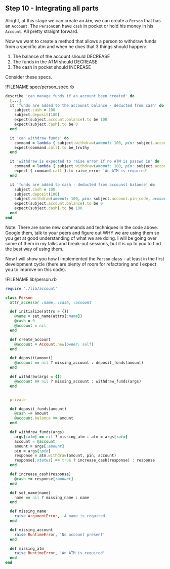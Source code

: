 ## Step 10 - Integrating all parts

Alright, at this stage we can create an `Atm`, we can create a `Person` that has an `Account`. The `Person`can have `cash` in pocket or hold his money in his `Account`. All pretty straight forward.

Now we want to create a method that allows a person to withdraw funds from a specific atm and when he does that 3 things should happen:

1. The balance of the account should DECREASE
2. The funds in the ATM should DECREASE
3. The cash in pocket should INCREASE

Consider these specs.

!FILENAME spec/person_spec.rb
```ruby
describe 'can manage funds if an account been created' do
  [...]
  it 'funds are added to the accounst balance - deducted from cash' do
    subject.cash = 100
    subject.deposit(100)
    expect(subject.account.balance).to be 100
    expect(subject.cash).to be 0
  end

  it 'can withdraw funds' do
    command = lambda { subject.withdraw(amount: 100, pin: subject.account.pin_code, account: subject.account, atm: atm) }
    expect(command.call).to be_truthy
  end

  it 'withdraw is expected to raise error if no ATM is passwd in' do
    command = lambda { subject.withdraw(amount: 100, pin: subject.account.pin_code, account: subject.account) }
    expect { command.call }.to raise_error 'An ATM is required'
  end

  it 'funds are added to cash - deducted from accounst balance' do
    subject.cash = 100
    subject.deposit(100)
    subject.withdraw(amount: 100, pin: subject.account.pin_code, account: subject.account, atm: atm)
    expect(subject.account.balance).to be 0
    expect(subject.cash).to be 100
  end
end

``` 

Note: There are some new commands and techniques in the code above. Google them, talk to your peers and figure out WHY we are using them so you get at good understanding of what we are doing. I will be going over some of them in my talks and break-out sessions, but it is up to you to find the best way of using them.

Now I will show you how I implemented the `Person` class - at least in the first development cycle (there are plenty of room for refactoring and I expect you to improve on this code). 

!FILENAME lib/person.rb
```ruby
require './lib/account'

class Person
  attr_accessor :name, :cash, :account

  def initialize(attrs = {})
    @name = set_name(attrs[:name])
    @cash = 0
    @account = nil
  end

  def create_account
    @account = Account.new(owner: self)
  end

  def deposit(amount)
    @account == nil ? missing_account : deposit_funds(amount)
  end

  def withdraw(args = {})
    @account == nil ? missing_account : withdraw_funds(args)
  end


  private

  def deposit_funds(amount)
    @cash -= amount
    @account.balance += amount
  end

  def withdraw_funds(args)
    args[:atm] == nil ? missing_atm : atm = args[:atm]
    account = @account
    amount = args[:amount]
    pin = args[:pin]
    response = atm.withdraw(amount, pin, account)
    response[:status] == true ? increase_cash(response) : response
  end

  def increase_cash(response)
    @cash += response[:amount]
  end

  def set_name(name)
    name == nil ? missing_name : name
  end

  def missing_name
    raise ArgumentError, 'A name is required'
  end

  def missing_account
    raise RuntimeError, 'No account present'
  end

  def missing_atm
    raise RuntimeError, 'An ATM is required'
  end
end
```
